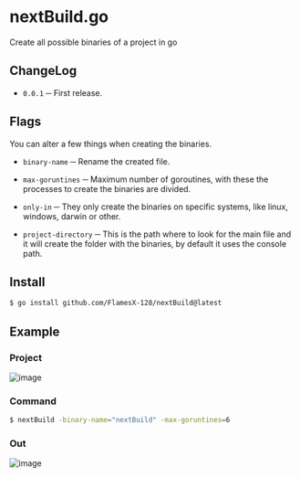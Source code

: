 # **nextBuild.go**
Create all possible binaries of a project in go

## **ChangeLog**
- `0.0.1` ─ First release.

## Flags
You can alter a few things when creating the binaries.

- `binary-name` ─ Rename the created file.

- `max-goruntines` ─ Maximum number of goroutines, with these the processes to create the binaries are divided.

- `only-in` ─ They only create the binaries on specific systems, like linux, windows, darwin or other.

- `project-directory` ─ This is the path where to look for the main file and it will create the folder with the binaries, by default it uses the console path.

## Install

```bash
$ go install github.com/FlamesX-128/nextBuild@latest
```

## **Example**

### **Project**

![image](https://user-images.githubusercontent.com/78381898/143496673-c7a55734-ee4d-4cae-83ec-475eb8063293.png)

### Command

```bash
$ nextBuild -binary-name="nextBuild" -max-goruntines=6
```

### **Out**

![image](https://user-images.githubusercontent.com/78381898/143496842-b8f166cb-55a6-4e07-803f-ec279cbb8713.png)
